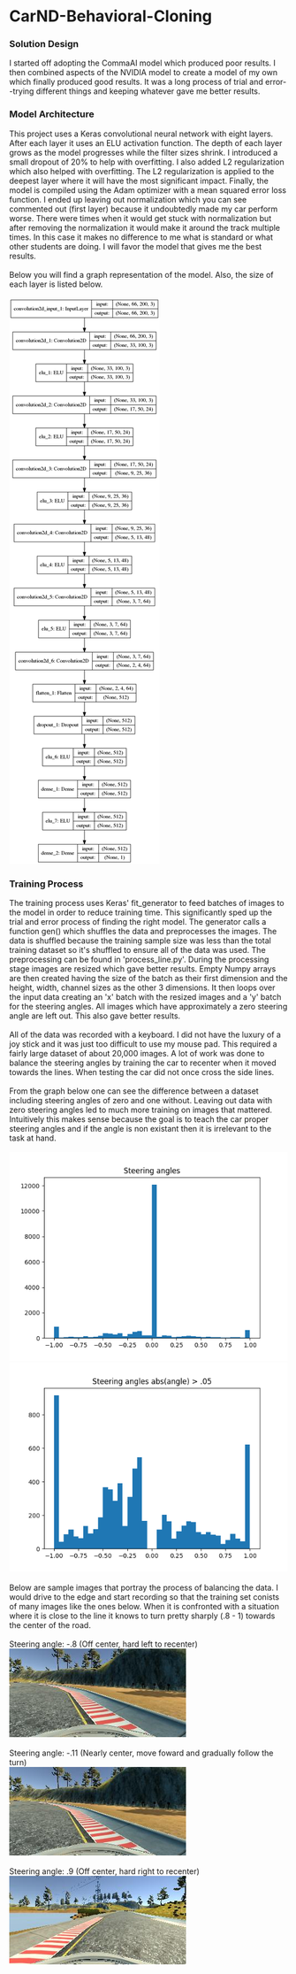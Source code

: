 # CarND-Behavioral-Cloning

<h3>
        Solution Design
</h3>
<span>
I started off adopting the CommaAI model which produced poor results. I then combined aspects of the NVIDIA model to create a model of my own which finally produced good results. It was a long process of trial and error--trying different things and keeping whatever gave me better results.
</span>
<h3>
        Model Architecture
</h3>
<span>
This project uses a Keras convolutional neural network with eight layers. After each layer it uses an ELU activation function. The depth of each layer grows as the model progresses while the filter sizes shrink. I introduced a small dropout of 20% to help with overfitting. I also added L2 regularization which also helped with overfitting. The L2 regularization is applied to the deepest layer where it will have the most significant impact. Finally, the model is compiled using the Adam optimizer with a mean squared error loss function. I ended up leaving out normalization which you can see commented out (first layer) because it undoubtedly made my car perform worse. There were times when it would get stuck with normalization but after removing the normalization it would make it around the track multiple times. In this case it makes no difference to me what is standard or what other students are doing. I will favor the model that gives me the best results.
</span>
<br><br>
<span>Below you will find a graph representation of the model. Also, the size of each layer is listed below.</span>
<br><br>
<img src="model.png">

<h3>Training Process</h3>
<span>
The training process uses Keras' fit_generator to feed batches of images to the model in order to reduce training time. This significantly sped up the trial and error process of finding the right model. The generator calls a function gen() which shuffles the data and preprocesses the images. The data is shuffled because the training sample size was less than the total training dataset so it's shuffled to ensure all of the data was used. The preprocessing can be found in 'process_line.py'. During the processing stage images are resized which gave better results. Empty Numpy arrays are then created having the size of the batch as their first dimension and the height, width, channel sizes as the other 3 dimensions. It then loops over the input data creating an 'x' batch with the resized images and a 'y' batch for the steering angles. All images which have approximately a zero steering angle are left out. This also gave better results.
</span>
<br><br>
<span>All of the data was recorded with a keyboard. I did not have the luxury of a joy stick and it was just too difficult to use my mouse pad. This required a fairly large dataset of about 20,000 images. A lot of work was done to balance the steering angles by training the car to recenter when it moved towards the lines. When testing the car did not once cross the side lines. </span>
<br><br>
<span>From the graph below one can see the difference between a dataset including steering angles of zero and one without. Leaving out data with zero steering angles led to much more training on images that mattered. Intuitively this makes sense because the goal is to teach the car proper steering angles and if the angle is non existant then it is irrelevant to the task at hand. </span>
<br><br>
<img src="steering_angles.png">
<img src="steering_angles_no_zero.png">
<br><br>
<span>Below are sample images that portray the process of balancing the data. I would drive to the edge and start recording so that the training set conists of many images like the ones below. When it is confronted with a situation where it is close to the line it knows to turn pretty sharply (.8 - 1) towards the center of the road. </span>
<br><br>
<span>Steering angle: -.8 (Off center, hard left to recenter)</span><br>
<img src="negpoint8.jpg"><br><br>
<span>Steering angle: -.11 (Nearly center, move foward and gradually follow the turn)</span><br>
<img src="negpoint8.jpg"><br><br>
<span>Steering angle: .9 (Off center, hard right to recenter)</span><br>
<img src="point9.jpg"><br><br>
